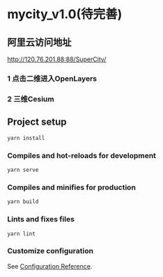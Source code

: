 # mycity_v1.0(待完善)

## 阿里云访问地址
http://120.76.201.88:88/SuperCity/

### 1 点击二维进入OpenLayers

### 2 三维Cesium 




## Project setup

```
yarn install
```

### Compiles and hot-reloads for development
```
yarn serve
```

### Compiles and minifies for production
```
yarn build
```

### Lints and fixes files
```
yarn lint
```

### Customize configuration
See [Configuration Reference](https://cli.vuejs.org/config/).
